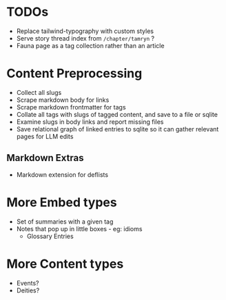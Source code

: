 
# TODOs

- Replace tailwind-typography with custom styles
- Serve story thread index from `/chapter/tamryn` ?
- Fauna page as a tag collection rather than an article

# Content Preprocessing

- Collect all slugs
- Scrape markdown body for links
- Scrape markdown frontmatter for tags
- Collate all tags with slugs of tagged content, and save to a file or sqlite
- Examine slugs in body links and report missing files
- Save relational graph of linked entries to sqlite so it can gather relevant pages for LLM edits

## Markdown Extras

- Markdown extension for deflists

# More Embed types

- Set of summaries with a given tag
- Notes that pop up in little boxes - eg: idioms
  - Glossary Entries

# More Content types

- Events?
- Deities?
